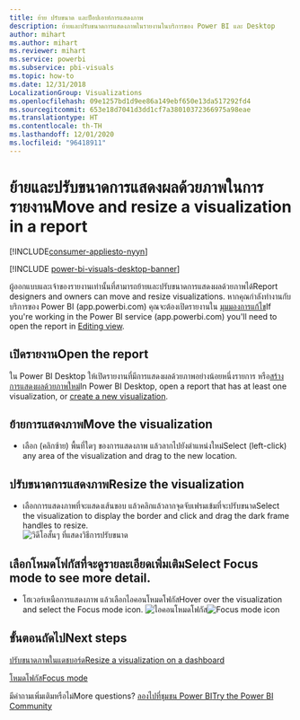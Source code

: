 ```yaml
---
title: ย้าย ปรับขนาด และป็อปเอาท์การแสดงภาพ
description: ย้ายและปรับขนาดการแสดงภาพในรายงานในบริการของ Power BI และ Desktop
author: mihart
ms.author: mihart
ms.reviewer: mihart
ms.service: powerbi
ms.subservice: pbi-visuals
ms.topic: how-to
ms.date: 12/31/2018
LocalizationGroup: Visualizations
ms.openlocfilehash: 09e1257bd1d9ee86a149ebf650e13da517292fd4
ms.sourcegitcommit: 653e18d7041d3dd1cf7a38010372366975a98eae
ms.translationtype: HT
ms.contentlocale: th-TH
ms.lasthandoff: 12/01/2020
ms.locfileid: "96418911"
---
```

# <a name="move-and-resize-a-visualization-in-a-report"></a><span data-ttu-id="8f39b-103">ย้ายและปรับขนาดการแสดงผลด้วยภาพในการรายงาน</span><span class="sxs-lookup"><span data-stu-id="8f39b-103">Move and resize a visualization in a report</span></span>

[!INCLUDE[consumer-appliesto-nyyn](../includes/consumer-appliesto-nyyn.md)]    

[!INCLUDE [power-bi-visuals-desktop-banner](../includes/power-bi-visuals-desktop-banner.md)]

<span data-ttu-id="8f39b-104">ผู้ออกแบบและเจ้าของรายงานเท่านั้นที่สามารถย้ายและปรับขนาดการแสดงผลด้วยภาพได้</span><span class="sxs-lookup"><span data-stu-id="8f39b-104">Report designers and owners can move and resize visualizations.</span></span> <span data-ttu-id="8f39b-105">หากคุณกำลังทำงานกับบริการของ Power BI (app.powerbi.com) คุณจะต้องเปิดรายงานใน [มุมมองการแก้ไข](../create-reports/service-interact-with-a-report-in-editing-view.md)</span><span class="sxs-lookup"><span data-stu-id="8f39b-105">If you're working in the Power BI service (app.powerbi.com) you'll need to open the report in [Editing view](../create-reports/service-interact-with-a-report-in-editing-view.md).</span></span> 

## <a name="open-the-report"></a><span data-ttu-id="8f39b-106">เปิดรายงาน</span><span class="sxs-lookup"><span data-stu-id="8f39b-106">Open the report</span></span>
<span data-ttu-id="8f39b-107">ใน Power BI Desktop ให้เปิดรายงานที่มีการแสดงผลด้วยภาพอย่างน้อยหนึ่งรายการ หรือ[สร้างการแสดงผลด้วยภาพใหม่](power-bi-report-add-visualizations-i.md)</span><span class="sxs-lookup"><span data-stu-id="8f39b-107">In Power BI Desktop, open a report that has at least one visualization, or [create a new visualization](power-bi-report-add-visualizations-i.md).</span></span> 

## <a name="move-the-visualization"></a><span data-ttu-id="8f39b-108">ย้ายการแสดงภาพ</span><span class="sxs-lookup"><span data-stu-id="8f39b-108">Move the visualization</span></span>
* <span data-ttu-id="8f39b-109">เลือก (คลิกซ้าย) พื้นที่ใดๆ ของการแสดงภาพ แล้วลากไปยังตำแหน่งใหม่</span><span class="sxs-lookup"><span data-stu-id="8f39b-109">Select (left-click) any area of the visualization and drag to the new location.</span></span>

## <a name="resize-the-visualization"></a><span data-ttu-id="8f39b-110">ปรับขนาดการแสดงภาพ</span><span class="sxs-lookup"><span data-stu-id="8f39b-110">Resize the visualization</span></span>
* <span data-ttu-id="8f39b-111">เลือกการแสดงภาพที่จะแสดงเส้นขอบ แล้วคลิกแล้วลากจุดจับเฟรมเข้มที่จะปรับขนาด</span><span class="sxs-lookup"><span data-stu-id="8f39b-111">Select the visualization to display the border and click and drag the dark frame handles to resize.</span></span>  
  ![วิดีโอสั้นๆ ที่แสดงวิธีการปรับขนาด](media/power-bi-visualization-move-and-resize/untitled.gif)

## <a name="select-focus-mode-to-see-more-detail"></a><span data-ttu-id="8f39b-113">เลือกโหมดโฟกัสที่จะดูรายละเอียดเพิ่มเติม</span><span class="sxs-lookup"><span data-stu-id="8f39b-113">Select Focus mode to see more detail.</span></span>
* <span data-ttu-id="8f39b-114">โฮเวอร์เหนือการแสดงภาพ แล้วเลือกไอคอนโหมดโฟกัส</span><span class="sxs-lookup"><span data-stu-id="8f39b-114">Hover over the visualization and select the Focus mode icon.</span></span>
  <span data-ttu-id="8f39b-115">![ไอคอนโหมดโฟกัส](media/power-bi-visualization-move-and-resize/pbi_popouticon.jpg)</span><span class="sxs-lookup"><span data-stu-id="8f39b-115">![Focus mode icon](media/power-bi-visualization-move-and-resize/pbi_popouticon.jpg)</span></span>

## <a name="next-steps"></a><span data-ttu-id="8f39b-116">ขั้นตอนถัดไป</span><span class="sxs-lookup"><span data-stu-id="8f39b-116">Next steps</span></span>
[<span data-ttu-id="8f39b-117">ปรับขนาดภาพในแดชบอร์ด</span><span class="sxs-lookup"><span data-stu-id="8f39b-117">Resize a visualization on a dashboard</span></span>](../create-reports/service-dashboard-edit-tile.md)  

[<span data-ttu-id="8f39b-118">โหมดโฟกัส</span><span class="sxs-lookup"><span data-stu-id="8f39b-118">Focus mode</span></span>](../consumer/end-user-focus.md)

<span data-ttu-id="8f39b-119">มีคำถามเพิ่มเติมหรือไม่</span><span class="sxs-lookup"><span data-stu-id="8f39b-119">More questions?</span></span> [<span data-ttu-id="8f39b-120">ลองไปที่ชุมชน Power BI</span><span class="sxs-lookup"><span data-stu-id="8f39b-120">Try the Power BI Community</span></span>](https://community.powerbi.com/)

